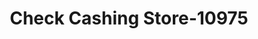 ---
f_zip-code: 35960
f_state-code: AL
title: Check Cashing Store-10975
f_phone: 256-927-9211
f_city-only: Centre
f_address: 121 Piedmont Rd Ste B Centre
f_location-unique-id: '10975'
slug: check-cashing-store-10975
updated-on: '2024-05-30T13:46:58.046Z'
created-on: '2024-05-30T13:36:59.803Z'
published-on: '2024-05-30T13:54:32.469Z'
f_city-state: cms/city/centre-al.md
f_company: cms/company/check-cashing-store.md
f_state: cms/state/alabama.md
layout: '[payday-loan].html'
tags: payday-loan
---